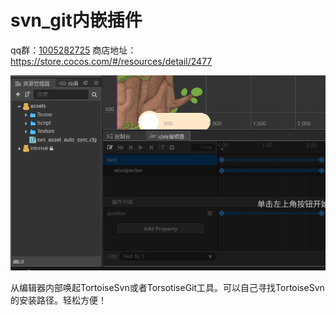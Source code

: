 # svn_git内嵌插件

qq群：[1005282725](https://jq.qq.com/?_wv=1027&k=KnngtYjd)
商店地址：https://store.cocos.com/#/resources/detail/2477


![avatar](./a.gif)

从编辑器内部唤起TortoiseSvn或者TorsotiseGit工具。可以自己寻找TortoiseSvn的安装路径。轻松方便！